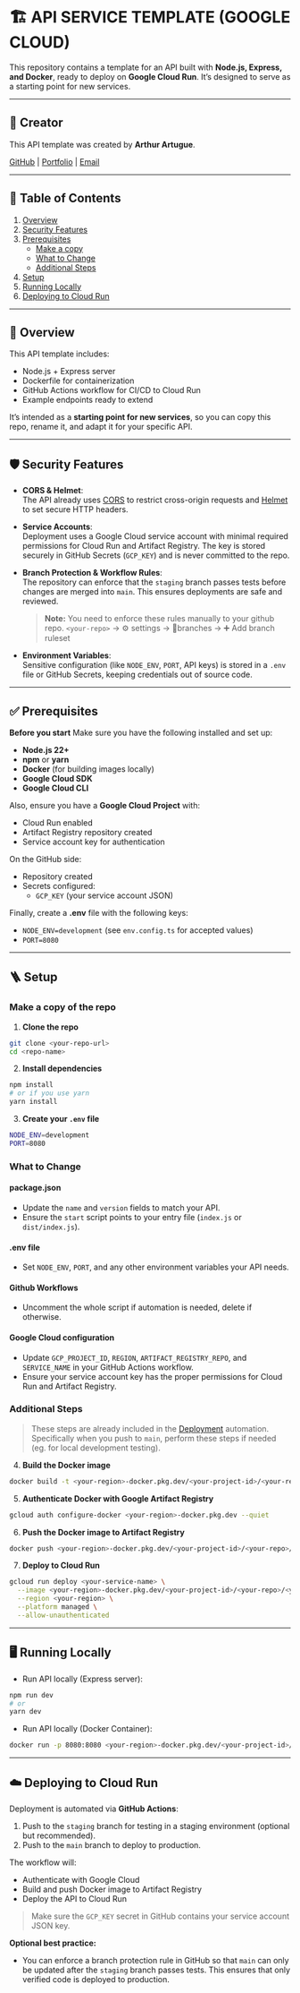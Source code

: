 # 🏗️ API SERVICE TEMPLATE (GOOGLE CLOUD)

This repository contains a template for an API built with **Node.js, Express, and Docker**, ready to deploy on **Google Cloud Run**. It’s designed to serve as a starting point for new services.

---

## 👤 Creator

This API template was created by **Arthur Artugue**.  

[GitHub](https://github.com/majiinB) | [Portfolio](https://personal-portfolio-virid-delta.vercel.app) | [Email](mailto:arthurartugue392@gmail.com)

---

## 📃 Table of Contents

1. [Overview](#-overview)  
2. [Security Features](#-security-features)  
2. [Prerequisites](#-prerequisites)  
    - [Make a copy](#make-a-copy-of-the-repo)  
    - [What to Change](#what-to-change) 
    - [Additional Steps](#additional-steps)  
3. [Setup](#-setup)  
4. [Running Locally](#-running-locally)  
5. [Deploying to Cloud Run](#d-eploying-to-cloud-run)  
  

---

## 🔭 Overview

This API template includes:

- Node.js + Express server  
- Dockerfile for containerization  
- GitHub Actions workflow for CI/CD to Cloud Run  
- Example endpoints ready to extend  

It’s intended as a **starting point for new services**, so you can copy this repo, rename it, and adapt it for your specific API.

---

## 🛡️ Security Features

- **CORS & Helmet**:  
  The API already uses [CORS](https://developer.mozilla.org/en-US/docs/Web/HTTP/CORS) to restrict cross-origin requests and [Helmet](https://helmetjs.github.io/) to set secure HTTP headers.

- **Service Accounts**:  
  Deployment uses a Google Cloud service account with minimal required permissions for Cloud Run and Artifact Registry. The key is stored securely in GitHub Secrets (`GCP_KEY`) and is never committed to the repo.

- **Branch Protection & Workflow Rules**:  
  The repository can enforce that the `staging` branch passes tests before changes are merged into `main`. This ensures deployments are safe and reviewed.
  >**Note:** You need to enforce these rules manually to your github repo. `<your-repo>` -> ⚙️ settings -> 🌿branches -> ➕ Add branch ruleset

- **Environment Variables**:  
  Sensitive configuration (like `NODE_ENV`, `PORT`, API keys) is stored in a `.env` file or GitHub Secrets, keeping credentials out of source code.


---

## ✅ Prerequisites

**Before you start** Make sure you have the following installed and set up:

- **Node.js 22+**  
- **npm** or **yarn**  
- **Docker** (for building images locally)  
- **Google Cloud SDK**  
- **Google Cloud CLI**  

Also, ensure you have a **Google Cloud Project** with:

- Cloud Run enabled  
- Artifact Registry repository created  
- Service account key for authentication  

On the GitHub side:

- Repository created  
- Secrets configured:
  - `GCP_KEY` (your service account JSON)

Finally, create a **.env** file with the following keys:

- `NODE_ENV=development` (see `env.config.ts` for accepted values)  
- `PORT=8080`

---

## 🪜 Setup
### Make a copy of the repo
1. **Clone the repo**  
```bash
git clone <your-repo-url>
cd <repo-name>
```

2. **Install dependencies**  
```bash
npm install
# or if you use yarn
yarn install
```

3. **Create your `.env` file**  
```bash
NODE_ENV=development
PORT=8080
```

### What to Change

#### package.json
- Update the `name` and `version` fields to match your API.  
- Ensure the `start` script points to your entry file (`index.js` or `dist/index.js`).

#### .env file
- Set `NODE_ENV`, `PORT`, and any other environment variables your API needs.

#### Github Workflows
- Uncomment the whole script if automation is needed, delete if otherwise.

#### Google Cloud configuration
- Update `GCP_PROJECT_ID`, `REGION`, `ARTIFACT_REGISTRY_REPO`, and `SERVICE_NAME` in your GitHub Actions workflow.  
- Ensure your service account key has the proper permissions for Cloud Run and Artifact Registry.

### Additional Steps 
>These steps are already included in the [Deployment](#deployment) automation. Specifically when you push to `main`, perform these steps if needed (eg. for local development testing).

4. **Build the Docker image**  
```bash
docker build -t <your-region>-docker.pkg.dev/<your-project-id>/<your-repo>/<your-service-name>:latest .
```

5. **Authenticate Docker with Google Artifact Registry**  
```bash
gcloud auth configure-docker <your-region>-docker.pkg.dev --quiet
```

6. **Push the Docker image to Artifact Registry**  
```bash
docker push <your-region>-docker.pkg.dev/<your-project-id>/<your-repo>/<your-service-name>:latest
```

7. **Deploy to Cloud Run**  
```bash
gcloud run deploy <your-service-name> \
  --image <your-region>-docker.pkg.dev/<your-project-id>/<your-repo>/<your-service-name>:latest \
  --region <your-region> \
  --platform managed \
  --allow-unauthenticated
```

---

## 🖥️ Running Locally

- Run API locally (Express server):
```bash
npm run dev
# or
yarn dev
```
- Run API locally (Docker Container):
```bash
docker run -p 8080:8080 <your-region>-docker.pkg.dev/<your-project-id>/<your-repo>/<your-service-name>:latest
```

---

## ☁️ Deploying to Cloud Run

Deployment is automated via **GitHub Actions**:

1. Push to the `staging` branch for testing in a staging environment (optional but recommended).  
2. Push to the `main` branch to deploy to production.  

The workflow will:  
- Authenticate with Google Cloud  
- Build and push Docker image to Artifact Registry  
- Deploy the API to Cloud Run  

> Make sure the `GCP_KEY` secret in GitHub contains your service account JSON key.

**Optional best practice:**  
- You can enforce a branch protection rule in GitHub so that `main` can only be updated after the `staging` branch passes tests. This ensures that only verified code is deployed to production.


